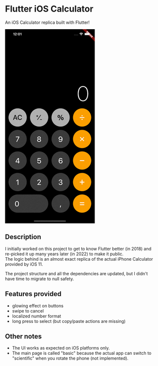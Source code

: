# Flutter iOS Calculator

An iOS Calculator replica built with Flutter!

![demo](https://github.com/parsodyl/flutter_ios_calculator/blob/main/output/demo.gif)


## Description

I initially worked on this project to get to know Flutter better (in 2018) and re-picked it up many years later
(in 2022) to make it public.<br> The logic behind is an almost exact replica of the actual iPhone Calculator provided 
by iOS 11.

The project structure and all the dependencies are updated, but I didn't have time to migrate to null safety.

## Features provided

- glowing effect on buttons
- swipe to cancel
- localized number format
- long press to select (but copy/paste actions are missing)

## Other notes

- The UI works as expected on iOS platforms only.
- The main page is called "basic" because the actual app can switch to "scientific" when you rotate the phone (not 
implemented).
